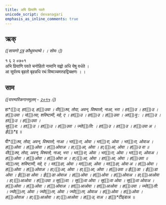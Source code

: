 ```yaml
---
title: अपि प्रियाणि पवते 
unicode_script: devanagari  
emphasis_as_inline_comments: true
---   
```


## ऋक्

*([सायणो [ऽत्र](https://archive.org/details/SamaVedaSanhitaWithSayanabhashyaVolume1SatyavrataSamasrami1874bis/page/n247&sa=D&ust=1542564218916000) कौथुमभाष्ये। । सोमः।])*

१ ६ २ ०७०१   
अभि प्रियाणि पवते चनोहितो नामानि यह्वो अधि येषु वर्धते  ।  
आ सूर्यस्य बृहतो बृहन्नधि रथं विष्वञ्चमरुहद्विचक्षणः  । ।


## साम

*([पारम्परिकगानमूलम् - [२०१५](https://archive.org/stream/sAmaveda-jaiminIya-paravastu-paramparA-docs/UDAKA%2520SAANTHI%2520SAAMAANI#page/n2/mode/1up&sa=D&ust=1542425956390000)।])*

हा*([])*उ, हा*([])*उ, ह*([])*उवा ।  वी*([])*श्व, तोदा, अवन्, विश्वातो, नाआ, भरा । 
हा*([])*उ । हा*([])*उ । ह*([])*उवा । यं*([])*त्वा, शविष्टामी, महे, ए । हा*([])*उ । 
हा*([])*उ । ह*([])*उवा । आ*([])*यु : । हा*([])*उ । हा*([])*उ । ह*([])*उवा ।  
सू*([])*व: । हा*([])*उ । हा*([])*उ । ह*([])*उवा ।  ज्यो*([])*ति: । हा*([])*उ । 
हा*([])*उ । ह*([])*उवा अ ।  ई*([])*इ ॥

वी*([])*श्व, तोदा, अवन्, विश्वातो, नाआ । भा*([])*रा, ओवा । भा*([])*रा, ओवा । 
भा*([])*रा, ओवाअ । ह*([])*ओवा । ह*([])*ओवा । ह*([])*ओवाअ ।  हा,*([])*आ, ओवा । हा,*([])*आ, ओवा । ह*([])*उ वा ॥ 
वी*([])*श्व, तोदा, अवन्, विश्वतो, नाआ, भरा । भा*([])*रा, ओवा । भा*([])*रा, ओवा । भा*([])*रा, ओवाअ । ह*([])*ओवा । ह*([])*ओवा । ह*([])*ओवा अ ।  हा,*([])*आ, ओवा । हा*([])*आ, ओवा । ह*([])*उवा ॥ 
यं*([])*त्वा, शविष्टामी, महे, ए । मा*([])*हा, ओवा । मा*([])*हा, ओवा । मा*([])*हा, 
ओवा अ  । ह*([])*ओवा । ह*([])*ओवा । ह*([])*ओवाअ ।  हा,*([])*आ, ओवा । हा,*([])*आ, ओवा । ह*([])*उवा ॥ 
ई*([])*डा । ई*([])*डा ओवा । ई*([])*डा ओवा । ई*([])*डा ओवाअ । ह*([])*ओवा । 
ह*([])*ओवा । ह*([])*ओवाअ ।  हा,*([])*आओवा । हा,*([])*आओवा । ह*([])*उवा ॥ 
सू*([])*वा: । सू*([])*वा ओवा । सू*([])*वा ओवा ।  सू*([])*वा ओवाअ । ह*([])*ओवा । 
ह*([])*ओवा । ह*([])*ओवाअ ।  हा*([])*आओवा । हा*([])*आओवा । ह*([])*उवा । 
ज्यो*([])*ती: । ज्यो*([])*ता, ओवा । ज्यो*([])*ता, ओवा । ज्यो*([])*ता, ओवाअ । ह*([])*ओवा । 
ह*([])*ओवा । ह*([])*ओवाअ ।  हा,*([])*आओवा । हा,*([])*आओवा । ह*([])*उ, वाअ । 
इ*([])*टीइडाअ ॥